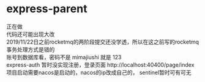 # express-parent
正在做   
代码还可能出现大改   
2019/11/22日之前rocketmq的两阶段提交还没学透，所以在这之前写的rocketmq事务处理方式是错的   
账号到数据库看，密码不是 mimajiushi 就是 123   
express-auth 暂时没实现注册，登录页面 http://localhost:40400/page/index   
项目启动需要nacos是启动的，nacos的ip改成自己的， sentinel暂时可有可无
